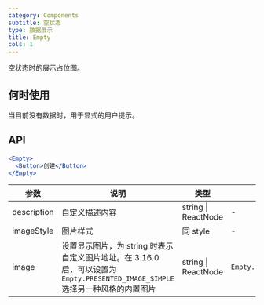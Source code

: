 ```yaml
---
category: Components
subtitle: 空状态
type: 数据展示
title: Empty
cols: 1
---
```


空状态时的展示占位图。

## 何时使用

当目前没有数据时，用于显式的用户提示。

## API

```jsx
<Empty>
  <Button>创建</Button>
</Empty>
```

| 参数 | 说明 | 类型 | 默认值 |
| --- | --- | --- | --- |
| description | 自定义描述内容 | string \| ReactNode | - |
| imageStyle | 图片样式 | 同 style | - |
| image | 设置显示图片，为 string 时表示自定义图片地址。在 3.16.0 后，可以设置为 `Empty.PRESENTED_IMAGE_SIMPLE` 选择另一种风格的内置图片 | string \| ReactNode | `Empty.PRESENTED_IMAGE_DEFAULT` |
